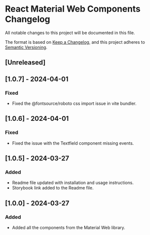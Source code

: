 # React Material Web Components Changelog

All notable changes to this project will be documented in this file.

The format is based on [Keep a Changelog](https://keepachangelog.com/en/1.0.0/),
and this project adheres to [Semantic Versioning](https://semver.org/spec/v2.0.0.html).

## [Unreleased]

## [1.0.7] - 2024-04-01

### Fixed
- Fixed the @fontsource/roboto css import issue in vite bundler.

## [1.0.6] - 2024-04-01

### Fixed
- Fixed the issue with the Textfield component missing events.

## [1.0.5] - 2024-03-27

### Added
- Readme file updated with installation and usage instructions.
- Storybook link added to the Readme file.

## [1.0.0] - 2024-03-27

### Added
- Added all the components from the Material Web library.